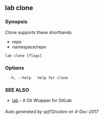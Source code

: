 ## lab clone



### Synopsis


Clone supports these shorthands
- repo
- namespace/repo

```
lab clone [flags]
```

### Options

```
  -h, --help   help for clone
```

### SEE ALSO
* [lab](index.md)	 - A Git Wrapper for GitLab

###### Auto generated by spf13/cobra on 4-Dec-2017
